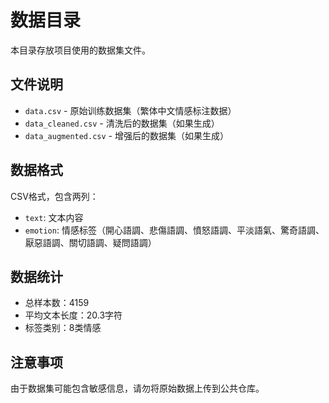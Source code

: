 # 数据目录

本目录存放项目使用的数据集文件。

## 文件说明

- `data.csv` - 原始训练数据集（繁体中文情感标注数据）
- `data_cleaned.csv` - 清洗后的数据集（如果生成）
- `data_augmented.csv` - 增强后的数据集（如果生成）

## 数据格式

CSV格式，包含两列：
- `text`: 文本内容
- `emotion`: 情感标签（開心語調、悲傷語調、憤怒語調、平淡語氣、驚奇語調、厭惡語調、關切語調、疑問語調）

## 数据统计

- 总样本数：4159
- 平均文本长度：20.3字符
- 标签类别：8类情感

## 注意事项

由于数据集可能包含敏感信息，请勿将原始数据上传到公共仓库。

